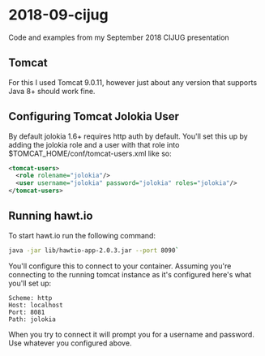 # 2018-09-cijug
Code and examples from my September 2018 CIJUG presentation

## Tomcat

For this I used Tomcat 9.0.11, however just about any version that supports Java 8+ should work fine.

## Configuring Tomcat Jolokia User

By default jolokia 1.6+ requires http auth by default. You'll set this up by adding the jolokia role and a user with that role into $TOMCAT_HOME/conf/tomcat-users.xml like so:

```xml
<tomcat-users>
  <role rolename="jolokia"/>
  <user username="jolokia" password="jolokia" roles="jolokia"/>
</tomcat-users>
```

## Running hawt.io

To start hawt.io run the following command:
 
```bash
java -jar lib/hawtio-app-2.0.3.jar --port 8090`
```

You'll configure this to connect to your container. Assuming you're connecting to the running tomcat instance as it's configured here's what you'll set up:

```
Scheme: http
Host: localhost
Port: 8081
Path: jolokia
```

When you try to connect it will prompt you for a username and password. Use whatever you configured above.